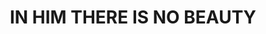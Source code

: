 ---
capo: 0
id: 0
lang: en-us
page: '273'
step: con
subtitle: ''
tags:
- pan
title: IN HIM THERE IS NO BEAUTY
---